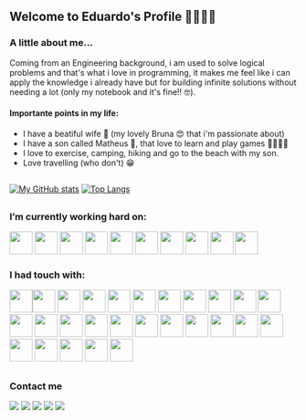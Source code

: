 ## Welcome to Eduardo's Profile 🚀🚀🚀🚀






### A little about me...

  Coming from an Engineering background, i am used to solve logical problems and that's what i love in programming, it makes me feel like i can apply the knowledge i already have but for building infinite  solutions without needing a lot (only my notebook and it's fine!! 🤓).  
 
   #### Importante points in my life:
  * I have a beatiful wife 👩 (my lovely Bruna 😍 that i'm passionate about)
  * I have a son called Matheus 👦, that love to learn and play games 🥰👨‍👩‍👦
  * I love to exercise, camping, hiking and go to the beach with my son. 
  * Love travelling (who don't) 😁

  
 ##
 
 <div>

[![My GitHub stats](https://github-readme-stats.vercel.app/api?username=EDUSSBR&show_icons=true&theme=codeSTACKr&layout=compact&number_format=long&card_width=500px&include_all_commits=true&count_private=true&custom_title=My%20getting%20up%20status..%20%F0%9F%A7%91%E2%80%8D%F0%9F%9A%80)](https://github.com/anuraghazra/github-readme-stats)      [![Top Langs](https://github-readme-stats.vercel.app/api/top-langs/?username=EDUSSBR&layout=compact&theme=codeSTACKr&card_width=450px)](https://github.com/anuraghazra/github-readme-stats)


</div>

##

### I’m currently working hard on:
<div>
<img width=40px height=40px   src="https://cdn.jsdelivr.net/gh/devicons/devicon/icons/javascript/javascript-original.svg" /> 
<img width=40px height=40px   src="https://cdn.jsdelivr.net/gh/devicons/devicon/icons/css3/css3-original-wordmark.svg" /> 
<img width=40px height=40px   src="https://cdn.jsdelivr.net/gh/devicons/devicon/icons/html5/html5-original.svg" />
<img  width=40px height=40px  src="https://cdn.jsdelivr.net/gh/devicons/devicon/icons/react/react-original.svg" />
<img width=40px height=40px   src="https://cdn.jsdelivr.net/gh/devicons/devicon/icons/nextjs/nextjs-original-wordmark.svg" />
<img width=40px height=40px src="https://cdn.jsdelivr.net/gh/devicons/devicon/icons/docker/docker-original-wordmark.svg" />
<img  width=40px height=40px  src="https://cdn.jsdelivr.net/gh/devicons/devicon/icons/git/git-original-wordmark.svg" />
<img width=40px height=40px   src="https://cdn.jsdelivr.net/gh/devicons/devicon/icons/nodejs/nodejs-original-wordmark.svg" /> 
<img  width=40px height=40px  src="https://cdn.jsdelivr.net/gh/devicons/devicon/icons/typescript/typescript-original.svg" />
<img width=40px height=40px src="https://cdn.jsdelivr.net/gh/devicons/devicon/icons/java/java-original-wordmark.svg" />
          
</div>

### I had touch with:
<div>
<img width=40px height=40px  src="https://cdn.jsdelivr.net/gh/devicons/devicon/icons/c/c-original.svg" /><img width=40px height=40px src="https://cdn.jsdelivr.net/gh/devicons/devicon/icons/bootstrap/bootstrap-original-wordmark.svg" />               <img  width=40px height=40px  src="https://cdn.jsdelivr.net/gh/devicons/devicon/icons/eslint/eslint-original.svg" />
            <img width=40px height=40px   src="https://cdn.jsdelivr.net/gh/devicons/devicon/icons/express/express-original-wordmark.svg" /> <img  width=40px height=40px  src="https://cdn.jsdelivr.net/gh/devicons/devicon/icons/figma/figma-original.svg" />
            <img width=40px height=40px   src="https://cdn.jsdelivr.net/gh/devicons/devicon/icons/gitlab/gitlab-original-wordmark.svg" />         
            <img width=40px height=40px   src="https://cdn.jsdelivr.net/gh/devicons/devicon/icons/gimp/gimp-original-wordmark.svg" />          
            <img width=40px height=40px   src="https://cdn.jsdelivr.net/gh/devicons/devicon/icons/graphql/graphql-plain-wordmark.svg" />         
            <img width=40px height=40px   src="https://cdn.jsdelivr.net/gh/devicons/devicon/icons/gulp/gulp-plain.svg" />          
            <img width=40px height=40px   src="https://cdn.jsdelivr.net/gh/devicons/devicon/icons/heroku/heroku-original-wordmark.svg" />
            <img width=40px height=40px   src="https://cdn.jsdelivr.net/gh/devicons/devicon/icons/inkscape/inkscape-original.svg" />
            <img width=40px height=40px   src="https://cdn.jsdelivr.net/gh/devicons/devicon/icons/jest/jest-plain.svg" />          
            <img width=40px height=40px   src="https://cdn.jsdelivr.net/gh/devicons/devicon/icons/linux/linux-original.svg" />          
            <img width=40px height=40px   src="https://cdn.jsdelivr.net/gh/devicons/devicon/icons/mongodb/mongodb-original-wordmark.svg" />       
            <img width=40px height=40px   src="https://cdn.jsdelivr.net/gh/devicons/devicon/icons/mysql/mysql-original-wordmark.svg" />          
            <img width=40px height=40px   src="https://cdn.jsdelivr.net/gh/devicons/devicon/icons/mocha/mocha-plain.svg" />
            <img width=40px height=40px   src="https://cdn.jsdelivr.net/gh/devicons/devicon/icons/npm/npm-original-wordmark.svg" />          
            <img width=40px height=40px   src="https://cdn.jsdelivr.net/gh/devicons/devicon/icons/opengl/opengl-original.svg" />          
            <img width=40px height=40px   src="https://cdn.jsdelivr.net/gh/devicons/devicon/icons/postgresql/postgresql-original-wordmark.svg" /> 
            <img  width=40px height=40px  src="https://cdn.jsdelivr.net/gh/devicons/devicon/icons/python/python-original.svg" />              
            <img  width=40px height=40px  src="https://cdn.jsdelivr.net/gh/devicons/devicon/icons/redux/redux-original.svg" />          
            <img  width=40px height=40px  src="https://cdn.jsdelivr.net/gh/devicons/devicon/icons/sass/sass-original.svg" />          
            <img  width=40px height=40px  src="https://cdn.jsdelivr.net/gh/devicons/devicon/icons/socketio/socketio-original.svg" />          
            <img  width=40px height=40px  src="https://cdn.jsdelivr.net/gh/devicons/devicon/icons/threejs/threejs-original.svg" />         
            <img  width=40px height=40px  src="https://cdn.jsdelivr.net/gh/devicons/devicon/icons/visualstudio/visualstudio-plain-wordmark.svg" />          
            <img  width=40px height=40px  src="https://cdn.jsdelivr.net/gh/devicons/devicon/icons/webpack/webpack-original-wordmark.svg" />       
            <img  width=40px height=40px  src="https://cdn.jsdelivr.net/gh/devicons/devicon/icons/blender/blender-original.svg" />         
</div>       

##

### Contact me
<div> 
  <a href="https://www.instagram.com/bls_dudu/" target="_blank"><img src="https://img.shields.io/badge/-Instagram-%23E4405F?style=for-the-badge&logo=instagram&logoColor=white" target="_blank"></a>
<!--	<a href="#" target="_blank"><img src="https://img.shields.io/badge/Twitch-9146FF?style=for-the-badge&logo=twitch&logoColor=white" target="_blank"></a>-->
 <a href="#" target="_blank"><img src="https://img.shields.io/badge/Discord-7289DA?style=for-the-badge&logo=discord&logoColor=white" target="_blank"></a> 
  <a href = "mailto:bls.dudu@gmail.com"><img src="https://img.shields.io/badge/-Gmail-%23333?style=for-the-badge&logo=gmail&logoColor=white" target="_blank"></a>
  <a href="https://www.linkedin.com/in/eduardo-souto-dos-santos-45b35062/" target="_blank"><img src="https://img.shields.io/badge/-LinkedIn-%230077B5?style=for-the-badge&logo=linkedin&logoColor=white" target="_blank"></a> 
    <a href="https://www.facebook.com/blsdudu/" target="_blank"><img src="https://img.shields.io/badge/Facebook-1877F2?style=for-the-badge&logo=facebook&logoColor=white" target="_blank"></a> 
  
  
  
</div>


<!--
### Some project i've been working on the bootcamp i'm breathing:
Usually we make one per week, so i'll put them here only because it's really what i am studing in the moment.
[![Readme Card](https://github-readme-stats.vercel.app/api/pin/?username=EDUSSBR&repo=projeto8-jogoforca&theme=codeSTACKr&description=test)](https://github.com/EDUSSBR/projeto8-jogoforca)


 [![Readme Card](https://github-readme-stats.vercel.app/api/pin/?username=EDUSSBR&repo=projeto8-jogoforca&theme=ocean_dark)](https://github.com/EDUSSBR/projeto8-jogoforca)
[![Readme Card](https://github-readme-stats.vercel.app/api/pin/?username=EDUSSBR&repo=driven-eats&theme=ocean_dark)](https://github.com/EDUSSBR/driven-eats)
[![Readme Card](https://github-readme-stats.vercel.app/api/pin/?username=EDUSSBR&repo=projeto7-instagramreact&theme=ocean_dark)](https://github.com/EDUSSBR/projeto7-instagramreact)
[![Readme Card](https://github-readme-stats.vercel.app/api/pin/?username=EDUSSBR&repo=projeto5-batepapouol&theme=ocean_dark)](https://github.com/EDUSSBR/projeto5-batepapouol)


<a href="#" target="_blank"><img src="https://img.shields.io/badge/YouTube-FF0000?style=for-the-badge&logo=youtube&logoColor=white" target="_blank"></a>

**EDUSSBR/EDUSSBR** is a ✨ _special_ ✨ repository because its `README.md` (this file) appears on your GitHub profile.

Here are some ideas to get you started:

- 🔭 I’m currently working on ...
- 🌱 I’m currently learning ...
- 👯 I’m looking to collaborate on ...
- 🤔 I’m looking for help with ...
- 💬 Ask me about ...
- 📫 How to reach me: ...
- 😄 Pronouns: ...
- ⚡ Fun fact: ...
-->
